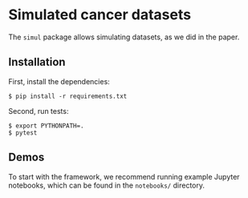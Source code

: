 # Simulated cancer datasets

The `simul` package allows simulating datasets, as we did in the paper.


## Installation
First, install the dependencies:
```
$ pip install -r requirements.txt
```

Second, run tests:
```
$ export PYTHONPATH=.
$ pytest
```

## Demos

To start with the framework, we recommend running example Jupyter notebooks, which can be found in the `notebooks/` directory.

